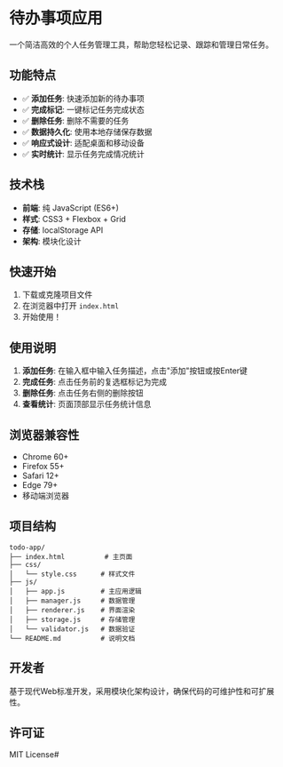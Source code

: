 # 待办事项应用

一个简洁高效的个人任务管理工具，帮助您轻松记录、跟踪和管理日常任务。

## 功能特点

- ✅ **添加任务**: 快速添加新的待办事项
- ✅ **完成标记**: 一键标记任务完成状态
- ✅ **删除任务**: 删除不需要的任务
- ✅ **数据持久化**: 使用本地存储保存数据
- ✅ **响应式设计**: 适配桌面和移动设备
- ✅ **实时统计**: 显示任务完成情况统计

## 技术栈

- **前端**: 纯 JavaScript (ES6+)
- **样式**: CSS3 + Flexbox + Grid
- **存储**: localStorage API
- **架构**: 模块化设计

## 快速开始

1. 下载或克隆项目文件
2. 在浏览器中打开 `index.html`
3. 开始使用！

## 使用说明

1. **添加任务**: 在输入框中输入任务描述，点击"添加"按钮或按Enter键
2. **完成任务**: 点击任务前的复选框标记为完成
3. **删除任务**: 点击任务右侧的删除按钮
4. **查看统计**: 页面顶部显示任务统计信息

## 浏览器兼容性

- Chrome 60+
- Firefox 55+
- Safari 12+
- Edge 79+
- 移动端浏览器

## 项目结构

```
todo-app/
├── index.html          # 主页面
├── css/
│   └── style.css      # 样式文件
├── js/
│   ├── app.js         # 主应用逻辑
│   ├── manager.js     # 数据管理
│   ├── renderer.js    # 界面渲染
│   ├── storage.js     # 存储管理
│   └── validator.js   # 数据验证
└── README.md          # 说明文档
```

## 开发者

基于现代Web标准开发，采用模块化架构设计，确保代码的可维护性和可扩展性。

## 许可证

MIT License#
